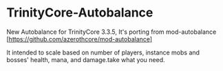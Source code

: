 # TrinityCore-Autobalance
New Autobalance for TrinityCore 3.3.5, It's porting from mod-autobalance [https://github.com/azerothcore/mod-autobalance]

It intended to scale based on number of players, instance mobs and bosses' health, mana, and damage.take what you need. 
